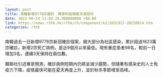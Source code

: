 ```yaml
---
layout: post
title: 南韓新增9778宗確診　專家料疫情夏天或回升
date: 2022-06-14 11:02:24.000000000 +08:00
link: https://news.rthk.hk/rthk/ch/component/k2/1652927-20220614.htm
categories: rthk
---
```


南韓過去一日新增9778宗新冠確診個案，絕大部分為社區感染，累計超過1823萬宗確診。新增2宗死亡病例，是近9個月以來最低。現有重症患者98名，較前一日增加3名，連續3天保持在兩位數。

韓聯社引述專家預測，確診病例短期內仍將呈減少趨勢，但隨著有感染史的人士免疫力下降，疫情最快可能在夏天再度上升，並於秋冬季節增至高峰。
